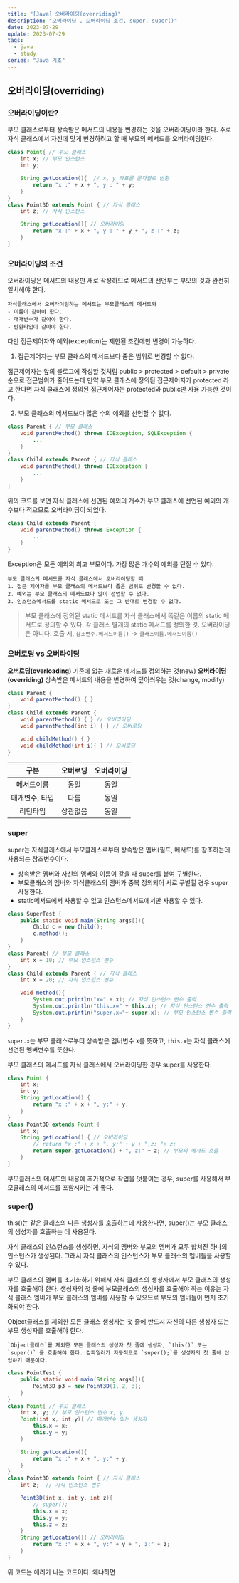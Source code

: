 ```yaml
---
title: "[Java] 오버라이딩(overriding)"
description: "오버라이딩 , 오버라이딩 조건, super, super()"
date: 2023-07-29
update: 2023-07-29
tags:
  - java
  - study
series: "Java 기초"
---
```


## 오버라이딩(overriding)

### 오버라이딩이란?

부모 클래스로부터 상속받은 메서드의 내용을 변경하는 것을 오버라이딩이라 한다. 주로 자식 클래스에서 자신에 맞게 변경하려고 할 때 부모의 메서드를 오버라이딩한다. 

```java
class Point{ // 부모 클래스
    int x; // 부모 인스턴스 
    int y;

    String getLocation(){  // x, y 좌표를 문자열로 반환
        return "x :" + x + ", y : " + y;
    }
}
class Point3D extends Point { // 자식 클래스
    int z; // 자식 인스턴스 

    String getLocation(){ // 오버라이딩
        return "x :" + x + ", y : " + y + ", z :" + z; 
    }
}
```

### 오버라이딩의 조건

오버라이딩은 메서드의 내용만 새로 작성하므로 메서드의 선언부는 부모의 것과 완전히 일치해야 한다.

```
자식클래스에서 오버라이딩하는 메서드는 부모클래스의 메서드와
- 이름이 같아야 한다.
- 매개변수가 같아야 한다.
- 반환타입이 같아야 한다.
```

다만 접근제어자와 예외(exception)는 제한된 조건에만 변경이 가능하다.
1. 접근제어자는 부모 클래스의 메서드보다 좁은 범위로 변경할 수 없다. 

접근제어자는 앞의 블로그에 작성할 것처럼 public > protected > default > private 순으로 접근범위가 줄어드는데 만약 부모 클래스에 정의된 접근제어자가 protected 라고 한다면 자식 클래스에 정의된 접근제어자는 protected와 public만 사용 가능한 것이다.

2. 부모 클래스의 메서드보다 많은 수의 예외를 선언할 수 없다. 

```java
class Parent { // 부모 클래스 
    void parentMethod() throws IOException, SQLException {
        ...
    }
}
class Child extends Parent { // 자식 클래스
    void parentMethod() throws IOException {
        ...
    }
}
```

위의 코드를 보면 자식 클래스에 선언된 예외의 개수가 부모 클래스에 선언된 예외의 개수보다 적으므로 오버라이딩이 되었다.

```java
class Child extends Parent {
    void parentMethod() throws Exception {
        ...
    }
}
```

Exception은 모든 예외의 최고 부모이다. 가장 많은 개수의 예외를 던질 수 있다.

```
부모 클래스의 메서드를 자식 클래스에서 오버라이딩할 때
1. 접근 제어자를 부모 클래스의 메서드보다 좁은 범위로 변경할 수 없다.
2. 예외는 부모 클래스의 메서드보다 많이 선언할 수 없다.
3. 인스턴스메서드를 static 메서드로 또는 그 반대로 변경할 수 없다. 
```

> 부모 클래스에 정의된 static 메서드를 자식 클래스에서 똑같은 이름의 static 메서드로 정의할 수 있다.
> 각 클래스 별개의 static 메서드를 정의한 것. 오버라이딩은 아니다. 호출 시, `참조변수.메서드이름()` -> `클래스이름.메서드이름()`


### 오버로딩 vs 오버라이딩

**오버로딩(overloading)** 기존에 없는 새로운 메서드를 정의하는 것(new)
**오버라이딩(overriding)** 상속받은 메서드의 내용을 변경하여 덮어씌우는 것(change, modify)

```java
class Parent {
    void parentMethod() { }
}
class Child extends Parent {
    void parentMethod() { } // 오버라이딩
    void parentMethod(int i) { } // 오버로딩

    void childMethod() { }
    void childMethod(int i){ } // 오버로딩
}
```

| 구분 | 오버로딩 | 오버라이딩 |
| :---: | :---: | :---: |
| 메서드이름 | 동일 | 동일 |
|매개변수, 타입 | 다름 | 동일 |
| 리턴타입 | 상관없음 | 동일 |

### super

super는 자식클래스에서 부모클래스로부터 상속받은 멤버(필드, 메서드)를 참조하는데 사용되는 참조변수이다. 
- 상속받은 멤버와 자신의 멤버와 이름이 같을 때 super를 붙여 구별한다. 
- 부모클래스의 멤버와 자식클래스의 멤버가 중복 정의되어 서로 구별힐 경우 super사용한다.
- static메서드에서 사용할 수 없고 인스턴스메서드에서만 사용할 수 있다.

```java
class SuperTest {
    public static void main(String args[]){
        Child c = new Child();
        c.method();
    }
}
class Parent{ // 부모 클래스
    int x = 10; // 부모 인스턴스 변수
}
class Child extends Parent { // 자식 클래스
    int x = 20; // 자식 인스턴스 변수

    void method(){
        System.out.println("x=" + x); // 자식 인스턴스 변수 출력
        System.out.println("this.x=" + this.x); // 자식 인스턴스 변수 출력
        System.out.println("super.x="+ super.x); // 부모 인스턴스 변수 출력
    }
}
```

`super.x`는 부모 클래스로부터 상속받은 멤버변수 x를 뜻하고, `this.x`는 자식 클래스에 선언된 멤버변수를 뜻한다.

부모 클래스의 메서드를 자식 클래스에서 오버라이딩한 경우 super를 사용한다. 

```java
class Point {
    int x;
    int y;
    String getLocation() {
        return "x :" + x + ", y:" + y;
    }
}
class Point3D extends Point {
    int x;
    String getLocation() { // 오버라이딩
        // return "x :" + x + ", y:" + y + ",z: "+ z;
        return super.getLocation() + ", z:" + z; // 부모의 메서드 호출
    }
}
```

부모클래스의 메서드의 내용에 추가적으로 작업을 덧붙이는 경우, super를 사용해서 부모클래스의 메서드를 포함시키는 게 좋다.

### super()

this()는 같은 클래스의 다른 생성자를 호출하는데 사용한다면, super()는 부모 클래스의 생성자를 호출하는 데 사용된다. 

자식 클래스의 인스턴스를 생성하면, 자식의 멤버와 부모의 멤버가 모두 합쳐진 하나의 인스턴스가 생성된다. 그래서 자식 클래스의 인스턴스가 부모 클래스의 멤버들을 사용할 수 있다.

부모 클래스의 멤버를 초기화하기 위해서 자식 클래스의 생성자에서 부모 클래스의 생성자를 호출해야 한다. 생성자의 첫 줄에 부모클래스의 생성자를 호출해야 하는 이유는 자식 클래스 멤버가 부모 클래스의 멤버를 사용할 수 있으므로 부모의 멤버들이 먼저 초기화되야 한다.

Object클래스를 제외한 모든 클래스 생성자는 첫 줄에 반드시 자신의 다른 생성자 또는 부모 생성자를 호출해야 한다. 

```
`Object클래스`를 제외한 모든 클래스의 생성자 첫 줄에 생성자, `this()` 또는 `super()` 를 호출해야 한다. 컴파일러가 자동적으로 `super();`를 생성자의 첫 줄에 삽입하기 때문이다.   
```

```java
class PointTest {
    public static void main(String args[]){
        Point3D p3 = new Point3D(1, 2, 3);
    }
}
class Point{ // 부모 클래스 
    int x, y; // 부모 인스턴스 변수 x, y
    Point(int x, int y){ // 매개변수 있는 생성자
        this.x = x;
        this.y = y;
    }

    String getLocation(){
        return "x :" + x + ", y:" + y;
    }
}
class Point3D extends Point { // 자식 클래스
    int z;  // 자식 인스턴스 변수 

    Point3D(int x, int y, int z){ 
        // super();
        this.x = x;
        this.y = y;
        this.z = z;
    }
    String getLocation(){ // 오버라이딩
        return "x :" + x + ", y:" + y + ", z:" + z;
    }
}
```

위 코드는 에러가 나는 코드이다. 왜냐하면 